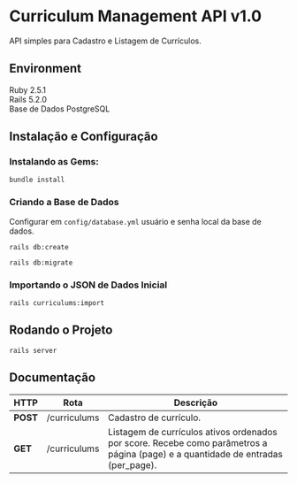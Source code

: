 # Curriculum Management API v1.0

API simples para Cadastro e Listagem de Currículos.

## Environment

Ruby 2.5.1  
Rails 5.2.0  
Base de Dados PostgreSQL

## Instalação e Configuração

### Instalando as Gems:  

```
bundle install
```

### Criando a Base de Dados

Configurar em `config/database.yml` usuário e senha local da base de dados.

```
rails db:create
```
```
rails db:migrate
```

### Importando o JSON de Dados Inicial

```
rails curriculums:import
```

## Rodando o Projeto

```
rails server
```

## Documentação

| HTTP | Rota | Descrição |
| ----------- | ---- | --------- |
| **POST** | /curriculums | Cadastro de currículo. |
| **GET** | /curriculums | Listagem de currículos ativos ordenados por score. Recebe como parâmetros a página (page) e a quantidade de entradas (per_page). |
